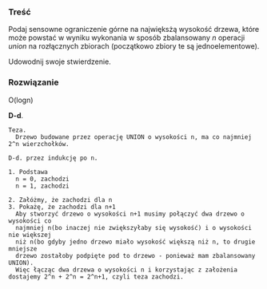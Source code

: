 ### Treść
Podaj sensowne ograniczenie górne na najwięksżą wysokość drzewa, które może powstać w
wyniku wykonania w sposób zbalansowany *n* operacji *union* na rozłącznych zbiorach (początkowo
zbiory te są jednoelementowe). 

Udowodnij swoje stwierdzenie.

### Rozwiązanie

O(logn)

**D-d**.
```
Teza. 
  Drzewo budowane przez operację UNION o wysokości n, ma co najmniej 2^n wierzchołków.

D-d. przez indukcję po n.

1. Podstawa 
  n = 0, zachodzi
  n = 1, zachodzi
  
2. Załóżmy, że zachodzi dla n
3. Pokażę, że zachodzi dla n+1
  Aby stworzyć drzewo o wysokości n+1 musimy połączyć dwa drzewo o wysokości co 
  najmniej n(bo inaczej nie zwiększyłaby się wysokość) i o wysokości nie większej 
  niż n(bo gdyby jedno drzewo miało wysokość większą niż n, to drugie mniejsze 
  drzewo zostałoby podpięte pod to drzewo - ponieważ mam zbalansowany UNION). 
  Więc łącząc dwa drzewa o wysokości n i korzystając z założenia dostajemy 2^n + 2^n = 2^n+1, czyli teza zachodzi.
```

